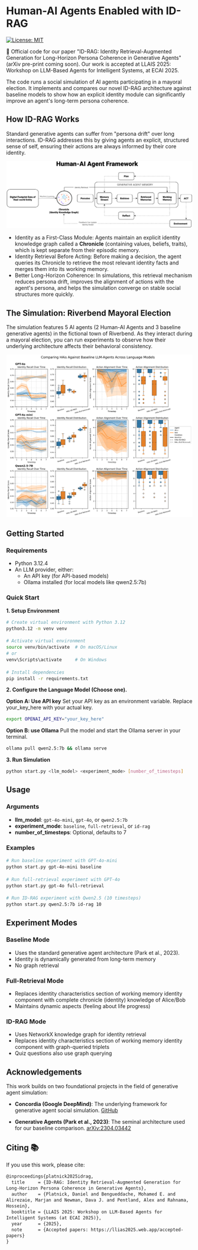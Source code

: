 # Human-AI Agents Enabled with ID-RAG
[![License: MIT](https://img.shields.io/badge/License-MIT-yellow.svg)](LICENSE)

📄 Official code for our paper "ID-RAG: Identity Retrieval-Augmented Generation for Long-Horizon Persona Coherence in Generative Agents" (arXiv pre-print coming soon). Our work is accepted at LLAIS 2025: Workshop on LLM-Based Agents for Intelligent Systems, at ECAI 2025.

The code runs a social simulation of AI agents participating in a mayoral election. It implements and compares our novel ID-RAG architecture against baseline models to show how an explicit identity module can significantly improve an agent's long-term persona coherence.

## How ID-RAG Works
Standard generative agents can suffer from "persona drift" over long interactions. ID-RAG addresses this by giving agents an explicit, structured sense of self, ensuring their actions are always informed by their core identity.

![Human-AI Agent Architecture](assets/imgs/hai-architecture.png)

- Identity as a First-Class Module: Agents maintain an explicit identity knowledge graph called a **Chronicle** (containing values, beliefs, traits), which is kept separate from their episodic memory.
- Identity Retrieval Before Acting: Before making a decision, the agent queries its Chronicle to retrieve the most relevant identity facts and merges them into its working memory.
- Better Long-Horizon Coherence: In simulations, this retrieval mechanism reduces persona drift, improves the alignment of actions with the agent's persona, and helps the simulation converge on stable social structures more quickly.

## The Simulation: Riverbend Mayoral Election
The simulation features 5 AI agents (2 Human-AI Agents and 3 baseline generative agents) in the fictional town of Riverbend. As they interact during a mayoral election, you can run experiments to observe how their underlying architecture affects their behavioral consistency.

![Chart showing experimental results](assets/imgs/experimental-results.png)

## Getting Started

### Requirements

- Python 3.12.4
- An LLM provider, either:
  - An API key (for API-based models)
  - Ollama installed (for local models like qwen2.5:7b)

### Quick Start

**1. Setup Environment**

```bash
# Create virtual environment with Python 3.12
python3.12 -m venv venv

# Activate virtual environment
source venv/bin/activate  # On macOS/Linux
# or
venv\Scripts\activate     # On Windows

# Install dependencies
pip install -r requirements.txt
```

**2. Configure the Language Model (Choose one).**

**Option A: Use API key**
Set your API key as an environment variable. Replace your_key_here with your actual key.
```bash
export OPENAI_API_KEY="your_key_here"
```
**Option B: use Ollama**
Pull the model and start the Ollama server in your terminal.
```bash
ollama pull qwen2.5:7b && ollama serve
```

**3. Run Simulation**

```bash
python start.py <llm_model> <experiment_mode> [number_of_timesteps]
```

## Usage

### Arguments

- **llm_model**: `gpt-4o-mini`, `gpt-4o`, or `qwen2.5:7b`
- **experiment_mode**: `baseline`, `full-retrieval`, or `id-rag`
- **number_of_timesteps**: Optional, defaults to 7

### Examples

```bash
# Run baseline experiment with GPT-4o-mini
python start.py gpt-4o-mini baseline

# Run full-retrieval experiment with GPT-4o
python start.py gpt-4o full-retrieval

# Run ID-RAG experiment with Qwen2.5 (10 timesteps)
python start.py qwen2.5:7b id-rag 10
```

## Experiment Modes

### Baseline Mode
- Uses the standard generative agent architecture (Park et al., 2023).
- Identity is dynamically generated from long-term memory
- No graph retrieval

### Full-Retrieval Mode
- Replaces identity characteristics section of working memory identity component with complete chronicle (identity) knowledge of Alice/Bob
- Maintains dynamic aspects (feeling about life progress) 

### ID-RAG Mode
- Uses NetworkX knowledge graph for identity retrieval
- Replaces identity characteristics section of working memory identity component with graph-queried triplets
- Quiz questions also use graph querying

## Acknowledgements
This work builds on two foundational projects in the field of generative agent simulation:

- **Concordia (Google DeepMind)**: The underlying framework for generative agent social simulation. [GitHub](https://github.com/google-deepmind/concordia)

- **Generative Agents (Park et al., 2023)**: The seminal architecture used for our baseline comparison. [arXiv:2304.03442](https://arxiv.org/abs/2304.03442)

## Citing 📚

If you use this work, please cite:

```
@inproceedings{platnick2025idrag,
  title     = {ID-RAG: Identity Retrieval-Augmented Generation for Long-Horizon Persona Coherence in Generative Agents},
  author    = {Platnick, Daniel and Bengueddache, Mohamed E. and Alirezaie, Marjan and Newman, Dava J. and Pentland, Alex and Rahnama, Hossein},
  booktitle = {LLAIS 2025: Workshop on LLM-Based Agents for Intelligent Systems (at ECAI 2025)},
  year      = {2025},
  note      = {Accepted papers: https://llias2025.web.app/accepted-papers}
}
```

